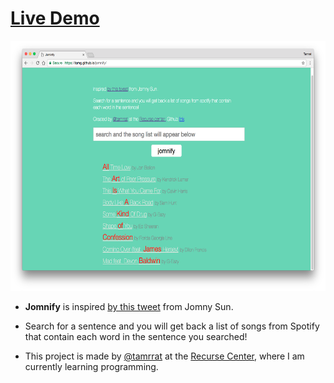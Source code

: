 # [Live Demo](https://tamg.github.io/jomnify/)

<img src="/img/jomnify.png" alt="alt text" width="600" height="400">

* **Jomnify** is inspired [by this tweet](https://twitter.com/jonnysun/status/856382394022154243) from Jomny Sun.
* Search for a sentence and you will get back a list of songs from Spotify that contain each word in the sentence you searched! </p>

* This project is made by [@tamrrat](https://twitter.com/tamrrat) at the [Recurse Center](https://www.recurse.com/), where I am currently learning programming.

